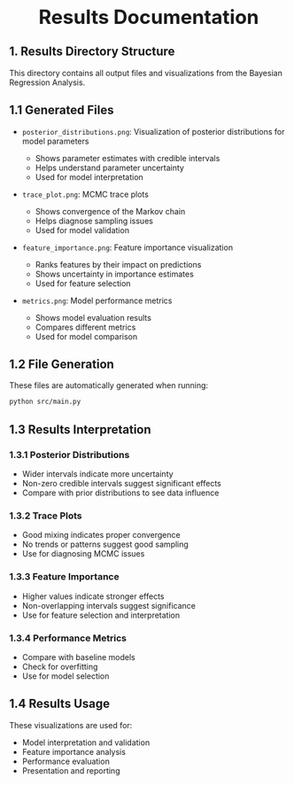 <div style="font-size:2.5em; font-weight:bold; text-align:center; margin-top:20px;">Results Documentation</div>

## 1. Results Directory Structure
This directory contains all output files and visualizations from the Bayesian Regression Analysis.

## 1.1 Generated Files
- `posterior_distributions.png`: Visualization of posterior distributions for model parameters
  - Shows parameter estimates with credible intervals
  - Helps understand parameter uncertainty
  - Used for model interpretation

- `trace_plot.png`: MCMC trace plots
  - Shows convergence of the Markov chain
  - Helps diagnose sampling issues
  - Used for model validation

- `feature_importance.png`: Feature importance visualization
  - Ranks features by their impact on predictions
  - Shows uncertainty in importance estimates
  - Used for feature selection

- `metrics.png`: Model performance metrics
  - Shows model evaluation results
  - Compares different metrics
  - Used for model comparison

## 1.2 File Generation
These files are automatically generated when running:
```bash
python src/main.py
```

## 1.3 Results Interpretation
### 1.3.1 Posterior Distributions
- Wider intervals indicate more uncertainty
- Non-zero credible intervals suggest significant effects
- Compare with prior distributions to see data influence

### 1.3.2 Trace Plots
- Good mixing indicates proper convergence
- No trends or patterns suggest good sampling
- Use for diagnosing MCMC issues

### 1.3.3 Feature Importance
- Higher values indicate stronger effects
- Non-overlapping intervals suggest significance
- Use for feature selection and interpretation

### 1.3.4 Performance Metrics
- Compare with baseline models
- Check for overfitting
- Use for model selection

## 1.4 Results Usage
These visualizations are used for:
- Model interpretation and validation
- Feature importance analysis
- Performance evaluation
- Presentation and reporting 